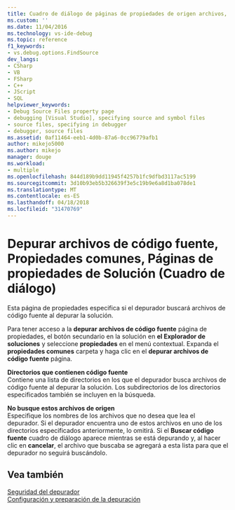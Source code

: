 ```yaml
---
title: Cuadro de diálogo de páginas de propiedades de origen archivos, propiedades comunes, solución de depurar | Documentos de Microsoft
ms.custom: ''
ms.date: 11/04/2016
ms.technology: vs-ide-debug
ms.topic: reference
f1_keywords:
- vs.debug.options.FindSource
dev_langs:
- CSharp
- VB
- FSharp
- C++
- JScript
- SQL
helpviewer_keywords:
- Debug Source Files property page
- debugging [Visual Studio], specifying source and symbol files
- source files, specifying in debugger
- debugger, source files
ms.assetid: 0af11464-eeb1-4d0b-87a6-0cc96779afb1
author: mikejo5000
ms.author: mikejo
manager: douge
ms.workload:
- multiple
ms.openlocfilehash: 844d189b9dd11945f4257b1fc9dfbd3117ac5199
ms.sourcegitcommit: 3d10b93eb5b326639f3e5c19b9e6a8d1ba078de1
ms.translationtype: MT
ms.contentlocale: es-ES
ms.lasthandoff: 04/18/2018
ms.locfileid: "31470769"
---
```

# <a name="debug-source-files-common-properties-solution-property-pages-dialog-box"></a>Depurar archivos de código fuente, Propiedades comunes, Páginas de propiedades de Solución (Cuadro de diálogo)
Esta página de propiedades especifica si el depurador buscará archivos de código fuente al depurar la solución.  
  
 Para tener acceso a la **depurar archivos de código fuente** página de propiedades, el botón secundario en la solución en **el Explorador de soluciones** y seleccione **propiedades** en el menú contextual. Expanda el **propiedades comunes** carpeta y haga clic en el **depurar archivos de código fuente** página.  
  
 **Directorios que contienen código fuente**  
 Contiene una lista de directorios en los que el depurador busca archivos de código fuente al depurar la solución. Los subdirectorios de los directorios especificados también se incluyen en la búsqueda.  
  
 **No busque estos archivos de origen**  
 Especifique los nombres de los archivos que no desea que lea el depurador. Si el depurador encuentra uno de estos archivos en uno de los directorios especificados anteriormente, lo omitirá. Si el **Buscar código fuente** cuadro de diálogo aparece mientras se está depurando y, al hacer clic en **cancelar**, el archivo que buscaba se agregará a esta lista para que el depurador no seguirá buscándolo.  
  
## <a name="see-also"></a>Vea también  
 [Seguridad del depurador](../debugger/debugger-security.md)   
 [Configuración y preparación de la depuración](../debugger/debugger-settings-and-preparation.md)